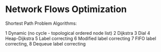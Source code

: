 # Network Flows Optimization

Shortest Path Problem Algorithms:

1 Dynamic (no cycle - topological ordered node list) 
2 Dijkstra 
3 Dial
4 Heap-Dijkstra
5 Label correcting 
6 Modified label correcting
7 FIFO label correcting, 
8 Dequeue label correcting
